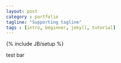 ```yaml
---
layout: post
category : portfolio
tagline: "Supporting tagline"
tags : [intro, beginner, jekyll, tutorial]
---
```

{% include JB/setup %}

test bar
